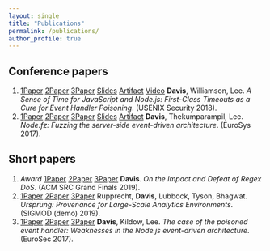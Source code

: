 ```yaml
---
layout: single
title: "Publications"
permalink: /publications/
author_profile: true
---
```


## Conference papers

1. <a href="{{ site.url }}/{{ site.baseurl }}/{{ site.filesurl }}/publications/DavisWilliamsonLee-SenseOfTime-USENIXSecurity18.pdf"><i class="far fa-file-pdf"></i>1Paper</a>
 <a href="{{ site.url }}/{{ site.baseurl }}/{{ site.filesurl }}/publications/DavisWilliamsonLee-SenseOfTime-USENIXSecurity18.pdf"><i class="fas fa-file-pdf"></i>2Paper</a>
 <a href="{{ site.url }}/{{ site.baseurl }}/{{ site.filesurl }}/publications/DavisWilliamsonLee-SenseOfTime-USENIXSecurity18.pdf"><i class="fa fa-file-pdf"></i>3Paper</a>
 <a href="{{ site.url }}/{{ site.baseurl }}/{{ site.filesurl }}/publications/DavisWilliamsonLee-SenseOfTime-USENIXSecurity18-slides.pptx"><i class="far fa-file-powerpoint-o"></i>Slides</a>
 <a href="https://github.com/VTLeeLab/node-cure"><i class="far fa-certificate fa-lg"></i>Artifact</a>
 <a href="https://www.usenix.org/conference/usenixsecurity18/presentation/davis"><i class="fas fa-video-camera fa-lg"></i>Video</a> **Davis**, Williamson, Lee. *A Sense of Time for JavaScript and Node.js: First-Class Timeouts as a Cure for Event Handler Poisoning*. (USENIX Security 2018).
2. <a href="{{ site.url }}/{{ site.baseurl }}/{{ site.filesurl }}/publications/DavisThekumparampilLee-NodeFz-EuroSys17.pdf"><i class="far fa-file-pdf"></i>1Paper</a>
 <a href="{{ site.url }}/{{ site.baseurl }}/{{ site.filesurl }}/publications/DavisThekumparampilLee-NodeFz-EuroSys17.pdf"><i class="fas fa-file-pdf"></i>2Paper</a>
 <a href="{{ site.url }}/{{ site.baseurl }}/{{ site.filesurl }}/publications/DavisThekumparampilLee-NodeFz-EuroSys17.pdf"><i class="fa fa-file-pdf"></i>3Paper</a>
 <a href="{{ site.url }}/{{ site.baseurl }}/{{ site.filesurl }}/publications/DavisThekumparampilLee-NodeFz-EuroSys17-slides.pptx"><i class="far fa-file-powerpoint-o"></i>Slides</a>
 <a href="https://github.com/VTLeeLab/NodeFz"><i class="far fa-certificate fa-lg"></i>Artifact</a> **Davis**, Thekumparampil, Lee. *Node.fz: Fuzzing the server-side event-driven architecture*. (EuroSys 2017).

## Short papers

1. <i class="fas fa-trophy fa-lg">Award</i>
 <a href="{{ site.url }}/{{ site.baseurl }}/{{ site.filesurl }}/publications/Davis-ACMSRCGrandFinals-2019.pdf"><i class="far fa-file-pdf"></i>1Paper</a>
 <a href="{{ site.url }}/{{ site.baseurl }}/{{ site.filesurl }}/publications/Davis-ACMSRCGrandFinals-2019.pdf"><i class="fas fa-file-pdf"></i>2Paper</a>
 <a href="{{ site.url }}/{{ site.baseurl }}/{{ site.filesurl }}/publications/Davis-ACMSRCGrandFinals-2019.pdf"><i class="fa fa-file-pdf"></i>3Paper</a> **Davis**. *On the Impact and Defeat of Regex DoS*. (ACM SRC Grand Finals 2019).
2. <a href="{{ site.url }}/{{ site.baseurl }}/{{ site.filesurl }}/publications/RupprechtDavisetal-SIGMOD-Demo-19.pdf"><i class="far fa-file-pdf"></i>1Paper</a>
 <a href="{{ site.url }}/{{ site.baseurl }}/{{ site.filesurl }}/publications/RupprechtDavisetal-SIGMOD-Demo-19.pdf"><i class="fas fa-file-pdf"></i>2Paper</a>
 <a href="{{ site.url }}/{{ site.baseurl }}/{{ site.filesurl }}/publications/RupprechtDavisetal-SIGMOD-Demo-19.pdf"><i class="fa fa-file-pdf"></i>3Paper</a> Rupprecht, **Davis**, Lubbock, Tyson, Bhagwat. *Ursprung: Provenance for Large-Scale Analytics Environments*. (SIGMOD (demo) 2019).
3. <a href="{{ site.url }}/{{ site.baseurl }}/{{ site.filesurl }}/publications/DavisKildowLee-EHP-EUroSec17.pdf"><i class="far fa-file-pdf"></i>1Paper</a>
 <a href="{{ site.url }}/{{ site.baseurl }}/{{ site.filesurl }}/publications/DavisKildowLee-EHP-EUroSec17.pdf"><i class="fas fa-file-pdf"></i>2Paper</a>
 <a href="{{ site.url }}/{{ site.baseurl }}/{{ site.filesurl }}/publications/DavisKildowLee-EHP-EUroSec17.pdf"><i class="fa fa-file-pdf"></i>3Paper</a> **Davis**, Kildow, Lee. *The case of the poisoned event handler: Weaknesses in the Node.js event-driven architecture*. (EuroSec 2017).

